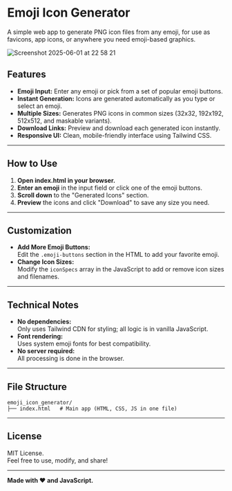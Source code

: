# Emoji Icon Generator

A simple web app to generate PNG icon files from any emoji, for use as favicons, app icons, or anywhere you need emoji-based graphics.

![Screenshot 2025-06-01 at 22 58 21](https://github.com/user-attachments/assets/f40b1633-ab51-4530-a866-7c55da78e84e)

## Features

- **Emoji Input:** Enter any emoji or pick from a set of popular emoji buttons.
- **Instant Generation:** Icons are generated automatically as you type or select an emoji.
- **Multiple Sizes:** Generates PNG icons in common sizes (32x32, 192x192, 512x512, and maskable variants).
- **Download Links:** Preview and download each generated icon instantly.
- **Responsive UI:** Clean, mobile-friendly interface using Tailwind CSS.

---

## How to Use

1. **Open index.html in your browser.**
2. **Enter an emoji** in the input field or click one of the emoji buttons.
3. **Scroll down** to the "Generated Icons" section.
4. **Preview** the icons and click "Download" to save any size you need.

---

## Customization

- **Add More Emoji Buttons:**  
  Edit the `.emoji-buttons` section in the HTML to add your favorite emoji.
- **Change Icon Sizes:**  
  Modify the `iconSpecs` array in the JavaScript to add or remove icon sizes and filenames.

---

## Technical Notes

- **No dependencies:**  
  Only uses Tailwind CDN for styling; all logic is in vanilla JavaScript.
- **Font rendering:**  
  Uses system emoji fonts for best compatibility.
- **No server required:**  
  All processing is done in the browser.

---

## File Structure

```
emoji_icon_generator/
├── index.html   # Main app (HTML, CSS, JS in one file)
```

---

## License

MIT License.  
Feel free to use, modify, and share!

---

**Made with ❤️ and JavaScript.**
